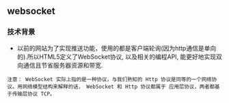 ## websocket
### 技术背景
- 以前的网站为了实现推送功能，使用的都是客户端轮询(因为http通信是单向的).所以HTML5定义了WebSocket协议, 以及相关的编程API, 能更好地实现双向通信且节省服务器资源和带宽.
```
注意： WebSocket 实际上指的是一种协议，与我们熟知的 Http 协议是同等的一个网络协议。用网络模型结构来解释的话， WebSocket 和 Http 协议都属于 应用层协议，两者都基于传输层协议 TCP。
```